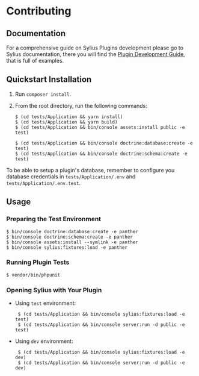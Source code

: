 # Contributing

## Documentation

For a comprehensive guide on Sylius Plugins development please go to Sylius documentation,
there you will find the [Plugin Development Guide](https://docs.sylius.com/en/latest/plugin-development-guide/index.html),
that is full of examples.

## Quickstart Installation

1. Run `composer install`.

2. From the root directory, run the following commands:

       $ (cd tests/Application && yarn install)
       $ (cd tests/Application && yarn build)
       $ (cd tests/Application && bin/console assets:install public -e test)

       $ (cd tests/Application && bin/console doctrine:database:create -e test)
       $ (cd tests/Application && bin/console doctrine:schema:create -e test)
       
To be able to setup a plugin's database, remember to configure you database credentials in `tests/Application/.env` and `tests/Application/.env.test`.

## Usage

### Preparing the Test Environment

    $ bin/console doctrine:database:create -e panther
    $ bin/console doctrine:schema:create -e panther
    $ bin/console assets:install --symlink -e panther
    $ bin/console sylius:fixtures:load -e panther

### Running Plugin Tests

    $ vendor/bin/phpunit

### Opening Sylius with Your Plugin

* Using `test` environment:

       $ (cd tests/Application && bin/console sylius:fixtures:load -e test)
       $ (cd tests/Application && bin/console server:run -d public -e test)
    
* Using `dev` environment:

       $ (cd tests/Application && bin/console sylius:fixtures:load -e dev)
       $ (cd tests/Application && bin/console server:run -d public -e dev)
